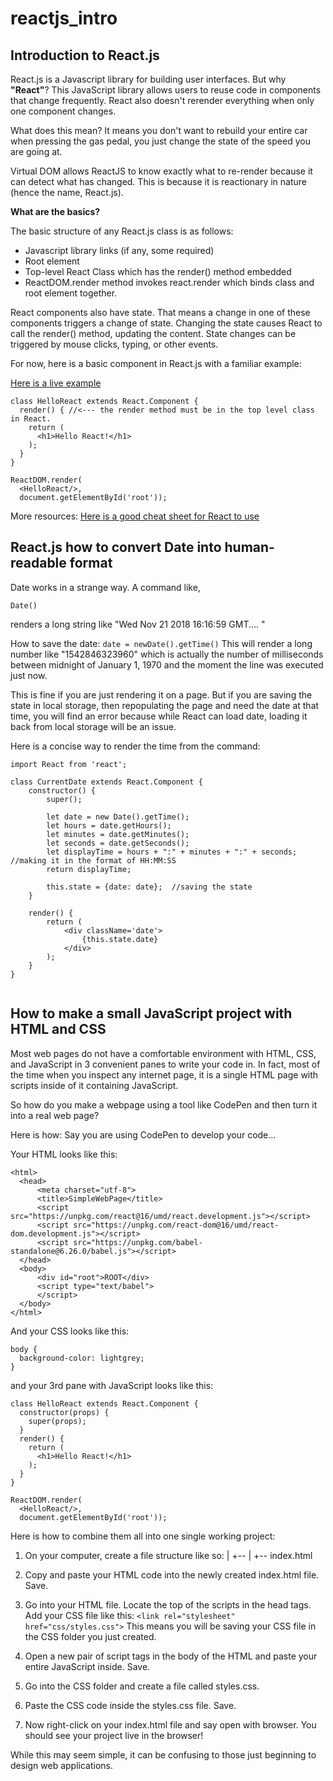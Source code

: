 # reactjs_intro
## Introduction to React.js
React.js is a Javascript library for building user interfaces.
But why __"React"__? This JavaScript library allows users to reuse code in components that change frequently. React also doesn't rerender everything when only one component changes.

What does this mean?
It means you don't want to rebuild your entire car when pressing the gas pedal, you just change the state of the speed you are going at.

Virtual DOM allows ReactJS to know exactly what to re-render because it can detect what has changed. This is because it is reactionary in nature (hence the name, React.js).

__What are the basics?__


The basic structure of any React.js class is as follows:

* Javascript library links (if any, some required)
* Root element
* Top-level React Class which has the render() method embedded
* ReactDOM.render method invokes react.render which binds class and root element together.

React components also have state. That means a change in one of these components triggers a change of state.
Changing the state causes React to call the render() method, updating the content.
State changes can be triggered by mouse clicks, typing, or other events. 

For now, here is a basic component in React.js with a familiar example:

[Here is a live example](https://codepen.io/pshmulevich/pen/RqQYzB?editors=1011)

```
class HelloReact extends React.Component {
  render() { //<--- the render method must be in the top level class in React.
    return (
      <h1>Hello React!</h1>
    );
  }
}

ReactDOM.render( 
  <HelloReact/>, 
  document.getElementById('root')); 
```

More resources: 
[Here is a good cheat sheet for React to use](https://devhints.io/react) 


## React.js how to convert Date into human-readable format

Date works in a strange way.
A command like,

``` Date() ```

renders a long string like "Wed Nov 21 2018 16:16:59 GMT.... "

How to save the date:
``` date = newDate().getTime() ```
This will render a long number like "1542846323960" which is actually the number of milliseconds between midnight of January 1, 1970 and the moment the line was executed just now. 

This is fine if you are just rendering it on a page. But if you are saving the state in local storage, then repopulating the page and need the date at that time, you will find an error because while React can load date, loading it back from local storage will be an issue.

Here is a concise way to render the time from the command:
```
import React from 'react';

class CurrentDate extends React.Component {
    constructor() {
        super();

        let date = new Date().getTime();
        let hours = date.getHours();
        let minutes = date.getMinutes();
        let seconds = date.getSeconds();
        let displayTime = hours + ":" + minutes + ":" + seconds; //making it in the format of HH:MM:SS
        return displayTime;

        this.state = {date: date};  //saving the state
    }

    render() {
        return (
            <div className='date'>
                {this.state.date}
            </div>
        );
    }
}


```



## How to make a small JavaScript project with HTML and CSS

Most web pages do not have a comfortable environment with HTML, CSS, and JavaScript in 3 convenient panes to write your code in. In fact, most of the time when you inspect any internet page, it is a single HTML page with scripts inside of it containing JavaScript.

So how do you make a webpage using a tool like CodePen and then turn it into a real web page?

Here is how:
Say you are using CodePen to develop your code...

Your HTML looks like this:
```
<html>
  <head>
      <meta charset="utf-8">
      <title>SimpleWebPage</title>
      <script src="https://unpkg.com/react@16/umd/react.development.js"></script>
      <script src="https://unpkg.com/react-dom@16/umd/react-dom.development.js"></script>
      <script src="https://unpkg.com/babel-standalone@6.26.0/babel.js"></script>
  </head>
  <body>    
      <div id="root">ROOT</div>        
      <script type="text/babel">               
      </script>
  </body>
</html>
```
And your CSS looks like this:

```
body {
  background-color: lightgrey;
}
```

and your 3rd pane with JavaScript looks like this:
```
class HelloReact extends React.Component {
  constructor(props) {
    super(props); 
  }
  render() {
    return (
      <h1>Hello React!</h1>
    );
  }
}

ReactDOM.render( 
  <HelloReact/>, 
  document.getElementById('root')); 
```

Here is how to combine them all into one single working project:
1) On your computer, create a file structure like so:
    <folder>
     |
     +--<CSS folder>
     |
     +-- index.html

1) Copy and paste your HTML code into the newly created index.html file. Save. 
2) Go into your HTML file. Locate the top of the scripts in the head tags. Add your CSS file like this:
``` <link rel="stylesheet" href="css/styles.css"> ```
This means you will be saving your CSS file in the CSS folder you just created.
3) Open a new pair of script tags in the body of the HTML and paste your entire JavaScript inside. Save.
3) Go into the CSS folder and create a file called styles.css.
4) Paste the CSS code inside the styles.css file. Save.
6) Now right-click on your index.html file and say open with browser.
You should see your project live in the browser!

While this may seem simple, it can be confusing to those just beginning to design web applications.
